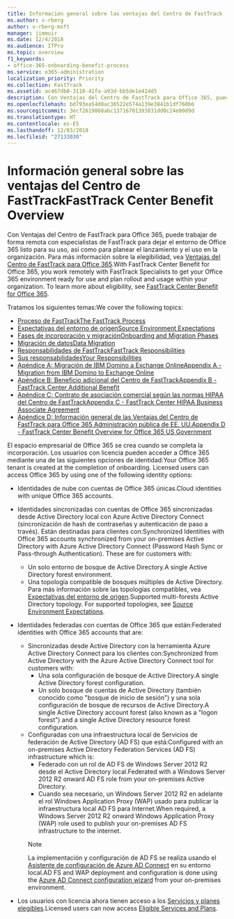 ```yaml
---
title: Información general sobre las ventajas del Centro de FastTrack
ms.author: v-rberg
author: v-rberg-msft
manager: jimmuir
ms.date: 12/4/2018
ms.audience: ITPro
ms.topic: overview
f1_keywords:
- office-365-onboarding-benefit-process
ms.service: o365-administration
localization_priority: Priority
ms.collection: FastTrack
ms.assetid: ac467db0-3118-41fa-a93d-bb5de1e414d5
description: Con Ventajas del Centro de FastTrack para Office 365, puede trabajar de forma remota con especialistas de FastTrack para dejar el entorno de Office 365 listo para su uso, así como para planear el lanzamiento y el uso en la organización. Para más información sobre la elegibilidad, vea Ventajas del Centro de FastTrack para Office 365.
ms.openlocfilehash: bd793ea54d8ac36522e574a139e3841b1df760b6
ms.sourcegitcommit: 3ecf2619868abc13716701393831dd0c24e00d9d
ms.translationtype: HT
ms.contentlocale: es-ES
ms.lasthandoff: 12/03/2018
ms.locfileid: "27133030"
---
```

# <a name="fasttrack-center-benefit-overview"></a><span data-ttu-id="70c90-104">Información general sobre las ventajas del Centro de FastTrack</span><span class="sxs-lookup"><span data-stu-id="70c90-104">FastTrack Center Benefit Overview</span></span>

<span data-ttu-id="70c90-p102">Con Ventajas del Centro de FastTrack para Office 365, puede trabajar de forma remota con especialistas de FastTrack para dejar el entorno de Office 365 listo para su uso, así como para planear el lanzamiento y el uso en la organización. Para más información sobre la elegibilidad, vea [Ventajas del Centro de FastTrack para Office 365](O365-fasttrack-benefit-for-office-365.md).</span><span class="sxs-lookup"><span data-stu-id="70c90-p102">With FastTrack Center Benefit for Office 365, you work remotely with FastTrack Specialists to get your Office 365 environment ready for use and plan rollout and usage within your organization. To learn more about eligibility, see [FastTrack Center Benefit for Office 365](O365-fasttrack-benefit-for-office-365.md).</span></span>
  
<span data-ttu-id="70c90-107">Tratamos los siguientes temas:</span><span class="sxs-lookup"><span data-stu-id="70c90-107">We cover the following topics:</span></span>
- [<span data-ttu-id="70c90-108">Proceso de FastTrack</span><span class="sxs-lookup"><span data-stu-id="70c90-108">The FastTrack Process</span></span>](O365-fasttrack-process.md) 
- [<span data-ttu-id="70c90-109">Expectativas del entorno de origen</span><span class="sxs-lookup"><span data-stu-id="70c90-109">Source Environment Expectations</span></span>](O365-source-environment-expectations.md)
- [<span data-ttu-id="70c90-110">Fases de incorporación y migración</span><span class="sxs-lookup"><span data-stu-id="70c90-110">Onboarding and Migration Phases</span></span>](O365-onboarding-and-migration.md)
- [<span data-ttu-id="70c90-111">Migración de datos</span><span class="sxs-lookup"><span data-stu-id="70c90-111">Data Migration</span></span>](O365-data-migration.md)
- [<span data-ttu-id="70c90-112">Responsabilidades de FastTrack</span><span class="sxs-lookup"><span data-stu-id="70c90-112">FastTrack Responsibilities</span></span>](O365-fasttrack-responsibilities.md)
- [<span data-ttu-id="70c90-113">Sus responsabilidades</span><span class="sxs-lookup"><span data-stu-id="70c90-113">Your Responsibilities</span></span>](O365-your-responsibilities.md) 
- [<span data-ttu-id="70c90-114">Apéndice A: Migración de IBM Domino a Exchange Online</span><span class="sxs-lookup"><span data-stu-id="70c90-114">Appendix A - Migration from IBM Domino to Exchange Online</span></span>](O365-from-ibm-domino-to-exchange-online.md)
- [<span data-ttu-id="70c90-115">Apéndice B: Beneficio adicional del Centro de FastTrack</span><span class="sxs-lookup"><span data-stu-id="70c90-115">Appendix B - FastTrack Center Additional Benefit</span></span>](O365-fasttrack-additional-benefits.md)
- [<span data-ttu-id="70c90-116">Apéndice C: Contrato de asociación comercial según las normas HIPAA del Centro de FastTrack</span><span class="sxs-lookup"><span data-stu-id="70c90-116">Appendix C - FastTrack Center HIPAA Business Associate Agreement</span></span>](O365-hipaa-business-associate-agreement.md)
- [<span data-ttu-id="70c90-117">Apéndice D: Información general de las Ventajas del Centro de FastTrack para Office 365 Administración pública de EE. UU.</span><span class="sxs-lookup"><span data-stu-id="70c90-117">Appendix D - FastTrack Center Benefit Overview for Office 365 US Government</span></span>](US-Gov-appendix-overview.md)
    
<span data-ttu-id="70c90-p103">El espacio empresarial de Office 365 se crea cuando se completa la incorporación. Los usuarios con licencia pueden acceder a Office 365 mediante una de las siguientes opciones de identidad:</span><span class="sxs-lookup"><span data-stu-id="70c90-p103">Your Office 365 tenant is created at the completion of onboarding. Licensed users can access Office 365 by using one of the following identity options:</span></span>
- <span data-ttu-id="70c90-120">Identidades de nube con cuentas de Office 365 únicas.</span><span class="sxs-lookup"><span data-stu-id="70c90-120">Cloud identities with unique Office 365 accounts.</span></span>
- <span data-ttu-id="70c90-p104">Identidades sincronizadas con cuentas de Office 365 sincronizadas desde Active Directory local con Azure Active Directory Connect (sincronización de hash de contraseñas y autenticación de paso a través). Están destinadas para clientes con:</span><span class="sxs-lookup"><span data-stu-id="70c90-p104">Synchronized Identities with Office 365 accounts synchronized from your on-premises Active Directory with Azure Active Directory Connect (Password Hash Sync or Pass-through Authentication). These are for customers with:</span></span>
  - <span data-ttu-id="70c90-123">Un solo entorno de bosque de Active Directory.</span><span class="sxs-lookup"><span data-stu-id="70c90-123">A single Active Directory forest environment.</span></span>
  - <span data-ttu-id="70c90-p105">Una topología compatible de bosques múltiples de Active Directory. Para más información sobre las topologías compatibles, vea [Expectativas del entorno de origen](O365-source-environment-expectations.md).</span><span class="sxs-lookup"><span data-stu-id="70c90-p105">Supported multi-forests Active Directory topology. For supported topologies, see [Source Environment Expectations](O365-source-environment-expectations.md).</span></span>
- <span data-ttu-id="70c90-126">Identidades federadas con cuentas de Office 365 que están:</span><span class="sxs-lookup"><span data-stu-id="70c90-126">Federated identities with Office 365 accounts that are:</span></span>
  - <span data-ttu-id="70c90-127">Sincronizadas desde Active Directory con la herramienta Azure Active Directory Connect para los clientes con:</span><span class="sxs-lookup"><span data-stu-id="70c90-127">Synchronized from Active Directory with the Azure Active Directory Connect tool for customers with:</span></span>
      - <span data-ttu-id="70c90-128">Una sola configuración de bosque de Active Directory.</span><span class="sxs-lookup"><span data-stu-id="70c90-128">A single Active Directory forest configuration.</span></span>
      - <span data-ttu-id="70c90-129">Un solo bosque de cuentas de Active Directory (también conocido como "bosque de inicio de sesión") y una sola configuración de bosque de recursos de Active Directory.</span><span class="sxs-lookup"><span data-stu-id="70c90-129">A single Active Directory account forest (also known as a "logon forest") and a single Active Directory resource forest configuration.</span></span>
  - <span data-ttu-id="70c90-130">Configuradas con una infraestructura local de Servicios de federación de Active Directory (AD FS) que está:</span><span class="sxs-lookup"><span data-stu-id="70c90-130">Configured with an on-premises Active Directory Federation Services (AD FS) infrastructure which is:</span></span>
      - <span data-ttu-id="70c90-131">Federado con un rol de AD FS de Windows Server 2012 R2 desde el Active Directory local.</span><span class="sxs-lookup"><span data-stu-id="70c90-131">Federated with a Windows Server 2012 R2 onward AD FS role from your on-premises Active Directory.</span></span>
      - <span data-ttu-id="70c90-132">Cuando sea necesario, un Windows Server 2012 R2 en adelante el rol Windows Application Proxy (WAP) usado para publicar la infraestructura local AD FS para Internet.</span><span class="sxs-lookup"><span data-stu-id="70c90-132">When required, a Windows Server 2012 R2 onward Windows Application Proxy (WAP) role used to publish your on-premises AD FS infrastructure to the internet.</span></span>
    > [!NOTE]
    > <span data-ttu-id="70c90-133">La implementación y configuración de AD FS se realiza usando el [Asistente de configuración de Azure AD Connect](https://go.microsoft.com/fwlink/?linkid=844794) en su entorno local.</span><span class="sxs-lookup"><span data-stu-id="70c90-133">AD FS and WAP deployment and configuration is done using the [Azure AD Connect configuration wizard](https://go.microsoft.com/fwlink/?linkid=844794) from your on-premises environment.</span></span> 
  
- <span data-ttu-id="70c90-134">Los usuarios con licencia ahora tienen acceso a los [Servicios y planes elegibles](O365-eligible-services-and-plans.md).</span><span class="sxs-lookup"><span data-stu-id="70c90-134">Licensed users can now access [Eligible Services and Plans](O365-eligible-services-and-plans.md).</span></span>
    

 

